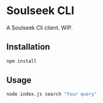 # Soulseek CLI

A Soulseek Cli client. WIP.

Installation
---

```sh
npm install
```

Usage
---

```sh
node index.js search "Your query"
```
